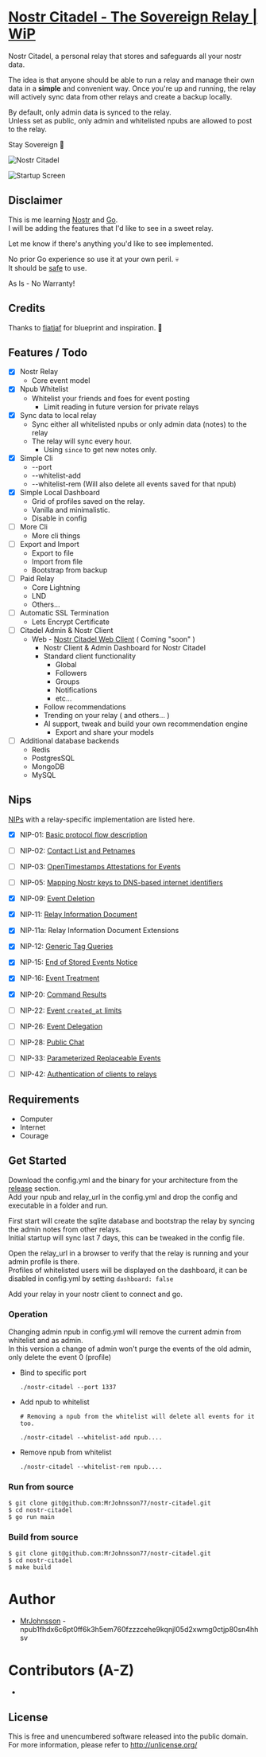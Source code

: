 # [Nostr Citadel - The Sovereign Relay | WiP](https://github.com/MrJohnsson77/nostr-citadel)  

Nostr Citadel, a personal relay that stores and safeguards all your nostr data.  

The idea is that anyone should be able to run a relay and manage their own data in a **simple** and convenient way.
Once you're up and running, the relay will actively sync data from other relays and create a backup locally.

By default, only admin data is synced to the relay.  
Unless set as public, only admin and whitelisted npubs are allowed to post to the relay.

Stay Sovereign 🤙

![Nostr Citadel](screenshots/nostr-citadel-home-small.png?raw=true "Nostr Citadel Home")

![Startup Screen](screenshots/startup.png?raw=true "Startup Screen")

## Disclaimer
This is me learning [Nostr](https://github.com/fiatjaf/nostr) and [Go](https://go.dev/).  
I will be adding the features that I'd like to see in a sweet relay.

Let me know if there's anything you'd like to see implemented.

No prior Go experience so use it at your own peril. 💀  
It should be [safe](https://www.youtube.com/watch?v=dQw4w9WgXcQ) to use. 

As Is - No Warranty!

## Credits
Thanks to [fiatjaf](https://github.com/fiatjaf/relayer) for blueprint and inspiration. 💜

## Features / Todo

- [x] Nostr Relay
    * Core event model
- [x] Npub Whitelist
    * Whitelist your friends and foes for event posting
      * Limit reading in future version for private relays
- [x] Sync data to local relay
    * Sync either all whitelisted npubs or only admin data (notes) to the relay
    * The relay will sync every hour.
      * Using `since` to get new notes only. 
- [x] Simple Cli
  * --port
  * --whitelist-add
  * --whitelist-rem (Will also delete all events saved for that npub)
- [x] Simple Local Dashboard
  * Grid of profiles saved on the relay.
  * Vanilla and minimalistic.
  * Disable in config
- [ ] More Cli
  * More cli things  
- [ ] Export and Import
  * Export to file
  * Import from file
  * Bootstrap from backup 
- [ ] Paid Relay
  * Core Lightning
  * LND
  * Others...
- [ ] Automatic SSL Termination
  * Lets Encrypt Certificate
- [ ] Citadel Admin & Nostr Client
  * Web - [Nostr Citadel Web Client](https://github.com/MrJohnsson77/nostr-citadel-watch) ( Coming "soon" )
    * Nostr Client & Admin Dashboard for Nostr Citadel
    * Standard client functionality
      * Global
      * Followers
      * Groups
      * Notifications
      * etc...
    * Follow recommendations
    * Trending on your relay ( and others... )
    * AI support, tweak and build your own recommendation engine
      * Export and share your models
- [ ] Additional database backends
  * Redis
  * PostgresSQL
  * MongoDB
  * MySQL
  
## Nips

[NIPs](https://github.com/nostr-protocol/nips) with a relay-specific implementation are listed here.

- [x] NIP-01: [Basic protocol flow description](https://github.com/nostr-protocol/nips/blob/master/01.md)
- [ ] NIP-02: [Contact List and Petnames](https://github.com/nostr-protocol/nips/blob/master/02.md)
- [ ] NIP-03: [OpenTimestamps Attestations for Events](https://github.com/nostr-protocol/nips/blob/master/03.md)
- [ ] NIP-05: [Mapping Nostr keys to DNS-based internet identifiers](https://github.com/nostr-protocol/nips/blob/master/05.md)
- [x] NIP-09: [Event Deletion](https://github.com/nostr-protocol/nips/blob/master/09.md)
- [x] NIP-11: [Relay Information Document](https://github.com/nostr-protocol/nips/blob/master/11.md)
- [x] NIP-11a: Relay Information Document Extensions
- [x] NIP-12: [Generic Tag Queries](https://github.com/nostr-protocol/nips/blob/master/12.md)
- [x] NIP-15: [End of Stored Events Notice](https://github.com/nostr-protocol/nips/blob/master/15.md)
- [x] NIP-16: [Event Treatment](https://github.com/nostr-protocol/nips/blob/master/16.md)
- [x] NIP-20: [Command Results](https://github.com/nostr-protocol/nips/blob/master/20.md)
- [ ] NIP-22: [Event `created_at` limits](https://github.com/nostr-protocol/nips/blob/master/22.md)
- [ ] NIP-26: [Event Delegation](https://github.com/nostr-protocol/nips/blob/master/26.md) 
- [ ] NIP-28: [Public Chat](https://github.com/nostr-protocol/nips/blob/master/28.md)
- [ ] NIP-33: [Parameterized Replaceable Events](https://github.com/nostr-protocol/nips/blob/master/33.md)
- [ ] NIP-42: [Authentication of clients to relays](https://github.com/nostr-protocol/nips/blob/master/42.md)


## Requirements
- Computer
- Internet
- Courage

## Get Started
Download the config.yml and the binary for your architecture from the [release](https://github.com/MrJohnsson77/nostr-citadel/releases) section.  
Add your npub and relay_url in the config.yml and drop the config and executable in a folder and run.  

First start will create the sqlite database and bootstrap the relay by syncing the admin notes from other relays.   
Initial startup will sync last 7 days, this can be tweaked in the config file.

Open the relay_url in a browser to verify that the relay is running and your admin profile is there.  
Profiles of whitelisted users will be displayed on the dashboard, it can be disabled in config.yml by setting `dashboard: false`

Add your relay in your nostr client to connect and go.

### Operation
Changing admin npub in config.yml will remove the current admin from whitelist and as admin.  
In this version a change of admin won't purge the events of the old admin, only delete the event 0 (profile)

 *  Bind to specific port
    ```
    ./nostr-citadel --port 1337
    ```
  
  * Add npub to whitelist
    ```
    # Removing a npub from the whitelist will delete all events for it too.  
    
    ./nostr-citadel --whitelist-add npub....
    ```

  * Remove npub from whitelist
    ```
    ./nostr-citadel --whitelist-rem npub....
    ```

### Run from source
  ```
  $ git clone git@github.com:MrJohnsson77/nostr-citadel.git
  $ cd nostr-citadel
  $ go run main
  ```

### Build from source
  ```
  $ git clone git@github.com:MrJohnsson77/nostr-citadel.git
  $ cd nostr-citadel
  $ make build
  ```

# Author

- [MrJohnsson](https://github.com/MrJohnsson77) - npub1fhdx6c6pt0ff6k3h5em760fzzzcehe9kqnjl05d2xwmg0ctjp80sn4hhsv 


# Contributors (A-Z)

- 

## License

This is free and unencumbered software released into the public domain.  
For more information, please refer to <http://unlicense.org/>